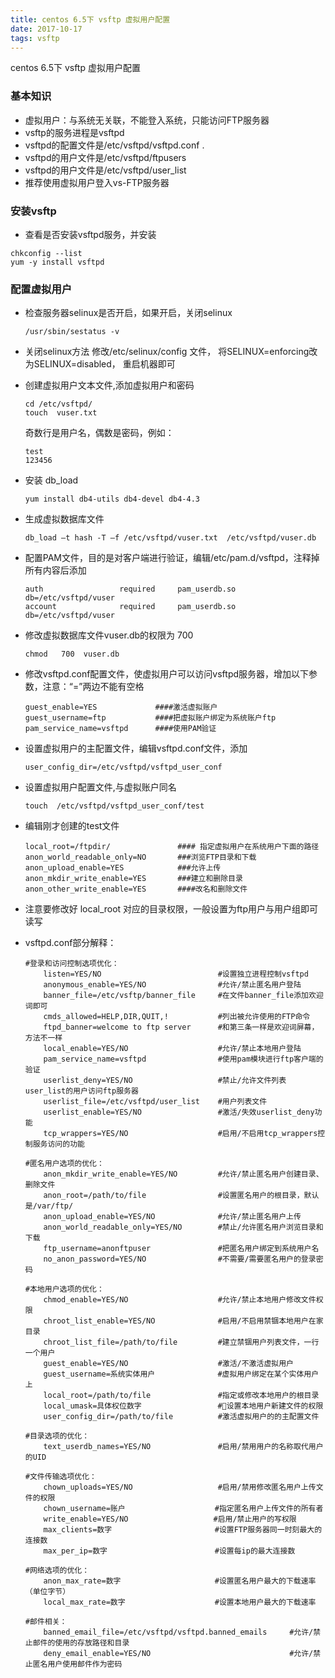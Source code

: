 ```yaml
---
title: centos 6.5下 vsftp 虚拟用户配置
date: 2017-10-17
tags: vsftp
---
```

centos 6.5下 vsftp 虚拟用户配置

### 基本知识
* 虚拟用户：与系统无关联，不能登入系统，只能访问FTP服务器
* vsftp的服务进程是vsftpd
* vsftpd的配置文件是/etc/vsftpd/vsftpd.conf .
* vsftpd的用户文件是/etc/vsftpd/ftpusers
* vsftpd的用户文件是/etc/vsftpd/user_list
* 推荐使用虚拟用户登入vs-FTP服务器

### 安装vsftp
* 查看是否安装vsftpd服务，并安装
```
chkconfig --list
yum -y install vsftpd
```

### 配置虚拟用户
* 检查服务器selinux是否开启，如果开启，关闭selinux
    ```
    /usr/sbin/sestatus -v
    ```
* 关闭selinux方法
    修改/etc/selinux/config 文件，  将SELINUX=enforcing改为SELINUX=disabled，  重启机器即可

* 创建虚拟用户文本文件,添加虚拟用户和密码
    ```
    cd /etc/vsftpd/
    touch  vuser.txt
    ```
    奇数行是用户名，偶数是密码，例如：
    ```
    test
    123456
    ```
* 安装 db_load
    ```
    yum install db4-utils db4-devel db4-4.3
    ```
* 生成虚拟数据库文件
    ```
    db_load –t hash -T –f /etc/vsftpd/vuser.txt  /etc/vsftpd/vuser.db
    ```
* 配置PAM文件，目的是对客户端进行验证，编辑/etc/pam.d/vsftpd，注释掉所有内容后添加
    ```
    auth                 required     pam_userdb.so   db=/etc/vsftpd/vuser  
    account              required     pam_userdb.so   db=/etc/vsftpd/vuser
    ```
* 修改虚拟数据库文件vuser.db的权限为 700
    ```
    chmod   700  vuser.db
    ```
* 修改vsftpd.conf配置文件，使虚拟用户可以访问vsftpd服务器，增加以下参数，注意：“=”两边不能有空格
    ```
    guest_enable=YES             ####激活虚拟账户  
    guest_username=ftp           ####把虚拟账户绑定为系统账户ftp
    pam_service_name=vsftpd      ####使用PAM验证  
    ```
* 设置虚拟用户的主配置文件，编辑vsftpd.conf文件，添加
    ```
    user_config_dir=/etc/vsftpd/vsftpd_user_conf 
    ```
* 设置虚拟用户配置文件,与虚拟账户同名
    ```
    touch  /etc/vsftpd/vsftpd_user_conf/test
    ```
* 编辑刚才创建的test文件
    ```
    local_root=/ftpdir/               #### 指定虚拟用户在系统用户下面的路径
    anon_world_readable_only=NO       ###浏览FTP目录和下载  
    anon_upload_enable=YES            ###允许上传  
    anon_mkdir_write_enable=YES       ###建立和删除目录  
    anon_other_write_enable=YES       ####改名和删除文件  
    ```
* 注意要修改好 local_root 对应的目录权限，一般设置为ftp用户与用户组即可读写

* vsftpd.conf部分解释：
    ```
    #登录和访问控制选项优化：
        listen=YES/NO                          #设置独立进程控制vsftpd
        anonymous_enable=YES/NO                #允许/禁止匿名用户登陆
        banner_file=/etc/vsftp/banner_file     #在文件banner_file添加欢迎词即可
        cmds_allowed=HELP,DIR,QUIT,!           #列出被允许使用的FTP命令
        ftpd_banner=welcome to ftp server      #和第三条一样是欢迎词屏幕，方法不一样
        local_enable=YES/NO                    #允许/禁止本地用户登陆
        pam_service_name=vsftpd                #使用pam模块进行ftp客户端的验证
        userlist_deny=YES/NO                   #禁止/允许文件列表user_list的用户访问ftp服务器
        userlist_file=/etc/vsftpd/user_list    #用户列表文件
        userlist_enable=YES/NO                 #激活/失效userlist_deny功能  
        tcp_wrappers=YES/NO                    #启用/不启用tcp_wrappers控制服务访问的功能          

    #匿名用户选项的优化：
        anon_mkdir_write_enable=YES/NO         #允许/禁止匿名用户创建目录、删除文件
        anon_root=/path/to/file                #设置匿名用户的根目录，默认是/var/ftp/
        anon_upload_enable=YES/NO              #允许/禁止匿名用户上传
        anon_world_readable_only=YES/NO        #禁止/允许匿名用户浏览目录和下载
        ftp_username=anonftpuser               #把匿名用户绑定到系统用户名
        no_anon_password=YES/NO                #不需要/需要匿名用户的登录密码

    #本地用户选项的优化：
        chmod_enable=YES/NO                    #允许/禁止本地用户修改文件权限
        chroot_list_enable=YES/NO              #启用/不启用禁锢本地用户在家目录
        chroot_list_file=/path/to/file         #建立禁锢用户列表文件，一行一个用户
        guest_enable=YES/NO                    #激活/不激活虚拟用户
        guest_username=系统实体用户              #虚拟用户绑定在某个实体用户上
        local_root=/path/to/file               #指定或修改本地用户的根目录
        local_umask=具体权位数字                 #设置本地用户新建文件的权限
        user_config_dir=/path/to/file          #激活虚拟用户的的主配置文件

    #目录选项的优化：
        text_userdb_names=YES/NO               #启用/禁用用户的名称取代用户的UID 

    #文件传输选项优化：
        chown_uploads=YES/NO                   #启用/禁用修改匿名用户上传文件的权限
        chown_username=账户                    #指定匿名用户上传文件的所有者
        write_enable=YES/NO                   #启用/禁止用户的写权限
        max_clients=数字                       #设置FTP服务器同一时刻最大的连接数
        max_per_ip=数字                        #设置每ip的最大连接数

    #网络选项的优化：
        anon_max_rate=数字                     #设置匿名用户最大的下载速率（单位字节）
        local_max_rate=数字                    #设置本地用户最大的下载速率
    
    #邮件相关：
        banned_email_file=/etc/vsftpd/vsftpd.banned_emails     #允许/禁止邮件的使用的存放路径和目录
        deny_email_enable=YES/NO                               #允许/禁止匿名用户使用邮件作为密码        
    ```            